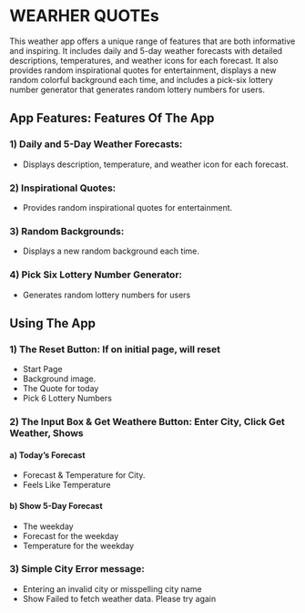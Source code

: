 # WEARHER QUOTEs
This weather app offers a unique range of features that are both informative and inspiring. It includes daily and 
5-day weather forecasts with detailed descriptions, temperatures, and weather icons for each forecast. It also 
provides random inspirational quotes for entertainment, displays a new random colorful background each time, and 
includes a pick-six lottery number generator that generates random lottery numbers for users.

## App Features: Features Of The App
###	1) Daily and 5-Day Weather Forecasts:
*	Displays description, temperature, and weather icon for each forecast.
###	2) Inspirational Quotes:
*	Provides random inspirational quotes for entertainment.
###	3) Random Backgrounds:
*	Displays a new random background each time.
###	4) Pick Six Lottery Number Generator:
*	Generates random lottery numbers for users

## Using The App
### 1) The Reset Button:	If on initial page, will reset
* Start Page
*	Background image.
*	The Quote for today
*	Pick 6 Lottery Numbers
### 2) The Input Box & Get Weathere Button: Enter City, Click Get Weather, Shows
#### a) Today’s Forecast
* Forecast & Temperature for City.
* Feels Like Temperature
#### b) Show 5-Day Forecast
*	The weekday
*	Forecast for the weekday
*	Temperature for the weekday
### 3) Simple City Error message:
* Entering an invalid city or misspelling city name
*	Show Failed to fetch weather data. Please try again
